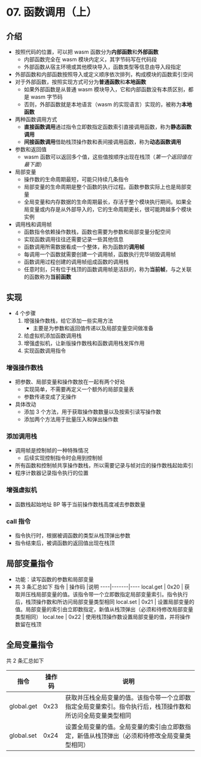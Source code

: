 # 07. 函数调用（上）

## 介绍
- 按照代码的位置，可以把 wasm 函数分为**内部函数**和**外部函数**
  - 内部函数完全在 wasm 模块内定义，其字节码写在代码段
  - 外部函数从宿主环境或其他模块导入，函数类型等信息由导入段指定
- 外部函数和内部函数按照导入或定义顺序依次排列，构成模块的函数索引空间
- 对于外部函数，按照实现方式可分为**普通函数**和**本地函数**
  - 如果外部函数是从普通 wasm 模块导入，它和内部函数没有本质区别，都是 wasm 字节码
  - 否则，外部函数就是本地语言（wasm 的实现语言）实现的，被称为**本地函数**
- 两种函数调用方式
  - **直接函数调用**通过指令立即数指定函数索引直接调用函数，称为**静态函数调用**
  - **间接函数调用**借助栈顶操作数和表间接调用函数，称为**动态函数调用**
- 参数和返回值
  - wasm 函数可以返回多个值，这些值按顺序出现在栈顶（*第一个返回值在最下面*）
- 局部变量
  - 操作数的生命周期最短，可能只持续几条指令
  - 局部变量的生命周期是整个函数的执行过程。函数参数实际上也是局部变量
  - 全局变量和内存数据的生命周期最长，存活于整个模块执行期间。如果全局变量或内存是从外部导入的，它的生命周期更长，很可能跨越多个模块实例
- 调用栈和调用帧
  - 函数指令依赖操作数栈，函数也需要为参数和局部变量分配空间
  - 实现函数调用往往还需要记录一些其他信息
  - 函数调用所需数据看成一个整体，称为函数的**调用帧**
  - 每调用一个函数就需要创建一个调用帧，函数执行完毕销毁调用帧
  - 函数调用过程创建的调用帧组成函数的调用栈
  - 任意时刻，只有位于栈顶的函数调用帧是活跃的，称为**当前帧**，与之关联的函数称为**当前函数**

## 实现
- 4 个步骤
  1. 增强操作数栈，给它添加一些实用方法
      - 主要是为参数和返回值传递以及局部变量空间做准备
  2. 给虚拟机添加函数调用栈
  3. 增强虚拟机，让新版操作数栈和函数调用栈发挥作用
  4. 实现函数调用指令

### 增强操作数栈
- 把参数、局部变量和操作数放在一起有两个好处
  - 实现简单，不需要再定义一个额外的局部变量表
  - 参数传递变成了无操作
- 具体改动
  - 添加 3 个方法，用于获取操作数数量以及按索引读写操作数
  - 添加两个方法用于批量压入和弹出操作数

### 添加调用栈
- 调用帧是控制帧的一种特殊情况
    - 后续实现控制指令时会用到控制帧
- 所有函数和控制帧共享操作数栈，所以需要记录与帧对应的操作数栈起始索引
- 程序计数器记录指令执行的位置

### 增强虚拟机
- 函数栈起始地址 BP 等于当前操作数栈高度减去参数数量

### call 指令
- 指令执行时，根据被调函数的类型从栈顶弹出参数
- 指令结束后，被调函数的返回值出现在栈顶

## 局部变量指令
- 功能：读写函数的参数和局部变量
- 共 3 条汇总如下
  指令 | 操作码 |说明
  ----|-------|----
  local.get | 0x20 | 获取并压栈局部变量的值。该指令带一个立即数指定局部变量索引。指令执行后，栈顶操作数和所访问局部变量类型相同
  local.set | 0x21 | 设置局部变量的值。局部变量的索引由立即数指定，新值从栈顶弹出（必须和待修改局部变量类型相同）
  local.tee | 0x22 | 使用栈顶操作数设置局部变量的值，并将操作数留在栈顶

## 全局变量指令

共 2 条汇总如下

指令 | 操作码 |说明
----|-------|----
global.get | 0x23 | 获取并压栈全局变量的值。该指令带一个立即数指定全局变量索引。指令执行后，栈顶操作数和所访问全局变量类型相同
global.set | 0x24 | 设置全局变量的值。全局变量的索引由立即数指定，新值从栈顶弹出（必须和待修改全局变量类型相同）
